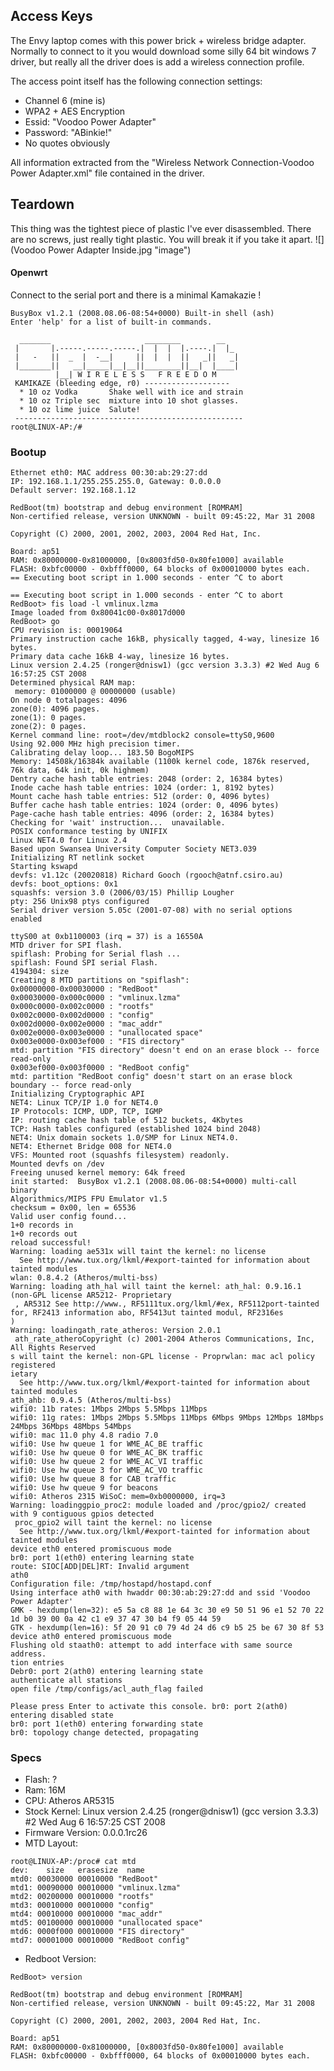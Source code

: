 Access Keys
-----------

The <Voodoo> Envy laptop comes with this power brick + wireless bridge
adapter. Normally to connect to it you would download some silly 64 bit
windows 7 driver, but really all the driver does is add a wireless
connection profile.

The access point itself has the following connection settings:

-   Channel 6 (mine is)
-   WPA2 + AES Encryption
-   Essid: "Voodoo Power Adapter"
-   Password: "ABinkie!"
-   No quotes obviously

All information extracted from the "Wireless Network Connection-Voodoo
Power Adapter.xml" file contained in the driver.

Teardown
--------

This thing was the tightest piece of plastic I've ever disassembled.
There are no screws, just really tight plastic. You will break it if you
take it apart. ![](Voodoo Power Adapter Inside.jpg "image")

#### Openwrt

Connect to the serial port and there is a minimal Kamakazie <Openwrt>!


    BusyBox v1.2.1 (2008.08.06-08:54+0000) Built-in shell (ash)
    Enter 'help' for a list of built-in commands.

      _______                     ________        __
     |       |.-----.-----.-----.|  |  |  |.----.|  |_
     |   -   ||  _  |  -__|     ||  |  |  ||   _||   _|
     |_______||   __|_____|__|__||________||__|  |____|
              |__| W I R E L E S S   F R E E D O M
     KAMIKAZE (bleeding edge, r0) -------------------
      * 10 oz Vodka       Shake well with ice and strain
      * 10 oz Triple sec  mixture into 10 shot glasses.
      * 10 oz lime juice  Salute!
     ---------------------------------------------------
    root@LINUX-AP:/# 

### Bootup


    Ethernet eth0: MAC address 00:30:ab:29:27:dd
    IP: 192.168.1.1/255.255.255.0, Gateway: 0.0.0.0
    Default server: 192.168.1.12

    RedBoot(tm) bootstrap and debug environment [ROMRAM]
    Non-certified release, version UNKNOWN - built 09:45:22, Mar 31 2008

    Copyright (C) 2000, 2001, 2002, 2003, 2004 Red Hat, Inc.

    Board: ap51 
    RAM: 0x80000000-0x81000000, [0x8003fd50-0x80fe1000] available
    FLASH: 0xbfc00000 - 0xbfff0000, 64 blocks of 0x00010000 bytes each.
    == Executing boot script in 1.000 seconds - enter ^C to abort

    == Executing boot script in 1.000 seconds - enter ^C to abort
    RedBoot> fis load -l vmlinux.lzma
    Image loaded from 0x80041c00-0x8017d000
    RedBoot> go
    CPU revision is: 00019064
    Primary instruction cache 16kB, physically tagged, 4-way, linesize 16 bytes.
    Primary data cache 16kB 4-way, linesize 16 bytes.
    Linux version 2.4.25 (ronger@dnisw1) (gcc version 3.3.3) #2 Wed Aug 6 16:57:25 CST 2008
    Determined physical RAM map:
     memory: 01000000 @ 00000000 (usable)
    On node 0 totalpages: 4096
    zone(0): 4096 pages.
    zone(1): 0 pages.
    zone(2): 0 pages.
    Kernel command line: root=/dev/mtdblock2 console=ttyS0,9600
    Using 92.000 MHz high precision timer.
    Calibrating delay loop... 183.50 BogoMIPS
    Memory: 14508k/16384k available (1100k kernel code, 1876k reserved, 76k data, 64k init, 0k highmem)
    Dentry cache hash table entries: 2048 (order: 2, 16384 bytes)
    Inode cache hash table entries: 1024 (order: 1, 8192 bytes)
    Mount cache hash table entries: 512 (order: 0, 4096 bytes)
    Buffer cache hash table entries: 1024 (order: 0, 4096 bytes)
    Page-cache hash table entries: 4096 (order: 2, 16384 bytes)
    Checking for 'wait' instruction...  unavailable.
    POSIX conformance testing by UNIFIX
    Linux NET4.0 for Linux 2.4
    Based upon Swansea University Computer Society NET3.039
    Initializing RT netlink socket
    Starting kswapd
    devfs: v1.12c (20020818) Richard Gooch (rgooch@atnf.csiro.au)
    devfs: boot_options: 0x1
    squashfs: version 3.0 (2006/03/15) Phillip Lougher
    pty: 256 Unix98 ptys configured
    Serial driver version 5.05c (2001-07-08) with no serial options enabled

    ttyS00 at 0xb1100003 (irq = 37) is a 16550A
    MTD driver for SPI flash.
    spiflash: Probing for Serial flash ...
    spiflash: Found SPI serial Flash.
    4194304: size
    Creating 8 MTD partitions on "spiflash":
    0x00000000-0x00030000 : "RedBoot"
    0x00030000-0x000c0000 : "vmlinux.lzma"
    0x000c0000-0x002c0000 : "rootfs"
    0x002c0000-0x002d0000 : "config"
    0x002d0000-0x002e0000 : "mac_addr"
    0x002e0000-0x003e0000 : "unallocated space"
    0x003e0000-0x003ef000 : "FIS directory"
    mtd: partition "FIS directory" doesn't end on an erase block -- force read-only
    0x003ef000-0x003f0000 : "RedBoot config"
    mtd: partition "RedBoot config" doesn't start on an erase block boundary -- force read-only
    Initializing Cryptographic API
    NET4: Linux TCP/IP 1.0 for NET4.0
    IP Protocols: ICMP, UDP, TCP, IGMP
    IP: routing cache hash table of 512 buckets, 4Kbytes
    TCP: Hash tables configured (established 1024 bind 2048)
    NET4: Unix domain sockets 1.0/SMP for Linux NET4.0.
    NET4: Ethernet Bridge 008 for NET4.0
    VFS: Mounted root (squashfs filesystem) readonly.
    Mounted devfs on /dev
    Freeing unused kernel memory: 64k freed
    init started:  BusyBox v1.2.1 (2008.08.06-08:54+0000) multi-call binary
    Algorithmics/MIPS FPU Emulator v1.5
    checksum = 0x00, len = 65536
    Valid user config found...
    1+0 records in
    1+0 records out
    reload successful! 
    Warning: loading ae531x will taint the kernel: no license
      See http://www.tux.org/lkml/#export-tainted for information about tainted modules
    wlan: 0.8.4.2 (Atheros/multi-bss)
    Warning: loading ath_hal will taint the kernel: ath_hal: 0.9.16.1 (non-GPL license AR5212- Proprietary
     , AR5312 See http://www., RF5111tux.org/lkml/#ex, RF5112port-tainted for, RF2413 information abo, RF5413ut tainted modul, RF2316es
    )
    Warning: loadingath_rate_atheros: Version 2.0.1
     ath_rate_atheroCopyright (c) 2001-2004 Atheros Communications, Inc, All Rights Reserved
    s will taint the kernel: non-GPL license - Proprwlan: mac acl policy registered
    ietary
      See http://www.tux.org/lkml/#export-tainted for information about tainted modules
    ath_ahb: 0.9.4.5 (Atheros/multi-bss)
    wifi0: 11b rates: 1Mbps 2Mbps 5.5Mbps 11Mbps
    wifi0: 11g rates: 1Mbps 2Mbps 5.5Mbps 11Mbps 6Mbps 9Mbps 12Mbps 18Mbps 24Mbps 36Mbps 48Mbps 54Mbps
    wifi0: mac 11.0 phy 4.8 radio 7.0
    wifi0: Use hw queue 1 for WME_AC_BE traffic
    wifi0: Use hw queue 0 for WME_AC_BK traffic
    wifi0: Use hw queue 2 for WME_AC_VI traffic
    wifi0: Use hw queue 3 for WME_AC_VO traffic
    wifi0: Use hw queue 8 for CAB traffic
    wifi0: Use hw queue 9 for beacons
    wifi0: Atheros 2315 WiSoC: mem=0xb0000000, irq=3
    Warning: loadinggpio_proc2: module loaded and /proc/gpio2/ created with 9 contiguous gpios detected
     proc_gpio2 will taint the kernel: no license
      See http://www.tux.org/lkml/#export-tainted for information about tainted modules
    device eth0 entered promiscuous mode
    br0: port 1(eth0) entering learning state
    route: SIOC[ADD|DEL]RT: Invalid argument
    ath0
    Configuration file: /tmp/hostapd/hostapd.conf
    Using interface ath0 with hwaddr 00:30:ab:29:27:dd and ssid 'Voodoo Power Adapter'
    GMK - hexdump(len=32): e5 5a c8 88 1e 64 3c 30 e9 50 51 96 e1 52 70 22 1d b0 39 00 0a 42 c1 e9 37 47 30 b4 f9 05 44 59
    GTK - hexdump(len=16): 5f 20 91 c0 79 4d 24 d6 c9 b5 25 be 67 30 8f 53
    device ath0 entered promiscuous mode
    Flushing old staath0: attempt to add interface with same source address.
    tion entries
    Debr0: port 2(ath0) entering learning state
    authenticate all stations
    open file /tmp/configs/acl_auth_flag failed

    Please press Enter to activate this console. br0: port 2(ath0) entering disabled state
    br0: port 1(eth0) entering forwarding state
    br0: topology change detected, propagating

### Specs

-   Flash: ?
-   Ram: 16M
-   CPU: Atheros AR5315
-   Stock Kernel: Linux version 2.4.25 (ronger@dnisw1) (gcc version
    3.3.3) \#2 Wed Aug 6 16:57:25 CST 2008
-   Firmware Version: 0.0.0.1rc26
-   MTD Layout:

<!-- -->

    root@LINUX-AP:/proc# cat mtd 
    dev:    size   erasesize  name
    mtd0: 00030000 00010000 "RedBoot"
    mtd1: 00090000 00010000 "vmlinux.lzma"
    mtd2: 00200000 00010000 "rootfs"
    mtd3: 00010000 00010000 "config"
    mtd4: 00010000 00010000 "mac_addr"
    mtd5: 00100000 00010000 "unallocated space"
    mtd6: 0000f000 00010000 "FIS directory"
    mtd7: 00001000 00010000 "RedBoot config"

-   Redboot Version:

<!-- -->

    RedBoot> version

    RedBoot(tm) bootstrap and debug environment [ROMRAM]
    Non-certified release, version UNKNOWN - built 09:45:22, Mar 31 2008

    Copyright (C) 2000, 2001, 2002, 2003, 2004 Red Hat, Inc.

    Board: ap51 
    RAM: 0x80000000-0x81000000, [0x8003fd50-0x80fe1000] available
    FLASH: 0xbfc00000 - 0xbfff0000, 64 blocks of 0x00010000 bytes each.
